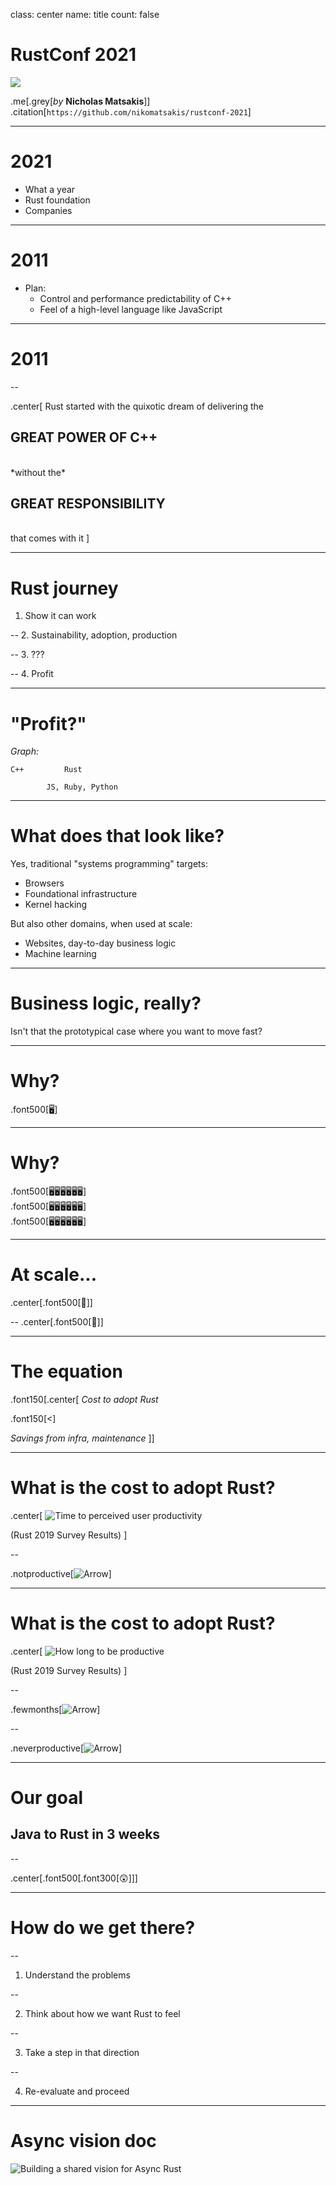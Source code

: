 class: center
name: title
count: false

# RustConf 2021

<img src="content/images/mascot-lockup.svg"/>

.me[.grey[*by* **Nicholas Matsakis**]]
.citation[`https://github.com/nikomatsakis/rustconf-2021`]

---

# 2021

- What a year
- Rust foundation
- Companies

---

# 2011

- Plan:
  - Control and performance predictability of C++
  - Feel of a high-level language like JavaScript

---

# 2011

--

.center[
Rust started with the quixotic dream of delivering the

## GREAT POWER OF C++

<br/>
*without the*

## GREAT RESPONSIBILITY 

<br/>
that comes with it
]

---

# Rust journey

1. Show it can work

--
2. Sustainability, adoption, production

--
3. ???

--
4. Profit

---

# "Profit?"

*Graph:* 

```
C++         Rust

        JS, Ruby, Python
```

---

# What does that look like?

Yes, traditional "systems programming" targets:

* Browsers
* Foundational infrastructure
* Kernel hacking

But also other domains, when used at scale:

* Websites, day-to-day business logic
* Machine learning

---

# Business logic, really?

Isn't that the prototypical case where you want to move fast?

---

# Why?

.font500[🖥️]

---

# Why?

.font500[🖥️🖥️🖥️🖥️🖥️🖥️] <br/>
.font500[🖥️🖥️🖥️🖥️🖥️🖥️] <br/>
.font500[🖥️🖥️🖥️🖥️🖥️🖥️] <br/>

---

# At scale...

.center[.font500[💸]] <br/>

--
.center[.font500[🌱]] <br/>

---

# The equation

.font150[.center[
*Cost to adopt Rust*

.font150[<]

*Savings from infra, maintenance*
]]

---

# What is the cost to adopt Rust?

.center[
![Time to perceived user productivity](./content/images/8-How-Long-To-Be-Productive.svg)

(Rust 2019 Survey Results)
]



--

.notproductive[![Arrow](content/images/Arrow.png)]

---

# What is the cost to adopt Rust?

.center[
![How long to be productive](./content/images/22-unproductive-expertise.svg)

(Rust 2019 Survey Results)
]

--

.fewmonths[![Arrow](content/images/Arrow.png)]

--

.neverproductive[![Arrow](content/images/Arrow.png)]

---

# Our goal

## Java to Rust in 3 weeks

--

.center[.font500[.font300[😲]]]

---

# How do we get there?

--

1. Understand the problems

--

2. Think about how we want Rust to feel

--

3. Take a step in that direction

--

4. Re-evaluate and proceed

---

# Async vision doc

![Building a shared vision for Async Rust](content/images/2021-07-17-Blog.png)

